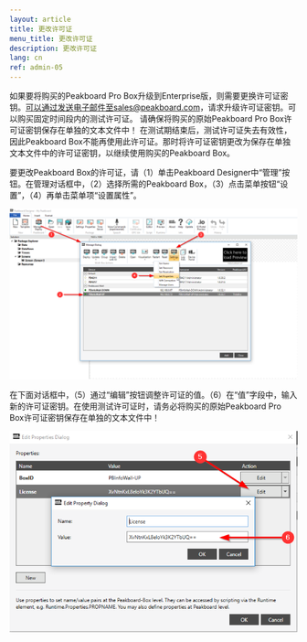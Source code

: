 ```yaml
---
layout: article
title: 更改许可证
menu_title: 更改许可证
description: 更改许可证
lang: cn
ref: admin-05
---
```


如果要将购买的Peakboard Pro Box升级到Enterprise版，则需要更换许可证密钥。可以通过发送电子邮件至sales@peakboard.com，请求升级许可证密钥。可以购买固定时间段内的测试许可证。 请确保将购买的原始Peakboard Pro Box许可证密钥保存在单独的文本文件中！ 在测试期结束后，测试许可证失去有效性，因此Peakboard Box不能再使用此许可证。那时将许可证密钥更改为保存在单独文本文件中的许可证密钥，以继续使用购买的Peakboard Box。

要更改Peakboard Box的许可证，请（1）单击Peakboard Designer中“管理”按钮。在管理对话框中，（2）选择所需的Peakboard Box，（3）点击菜单按钮“设置”，（4）再单击菜单项“设置属性”。


![Manage Dialog](/assets/images/admin/license/manage-dialog.png)

在下面对话框中，（5）通过“编辑”按钮调整许可证的值。（6）在“值”字段中，输入新的许可证密钥。在使用测试许可证时，请务必将购买的原始Peakboard Pro Box许可证密钥保存在单独的文本文件中！

![Edit Properties Dialog](/assets/images/admin/license/edit-license.png)
